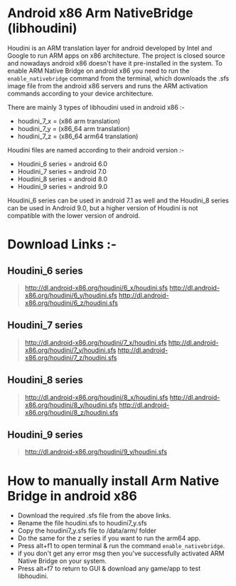 # Android x86 Arm NativeBridge (libhoudini)

Houdini is an ARM translation layer for android developed by Intel and Google to run ARM apps on x86 architecture.
The project is closed source and nowadays android x86 doesn't have it pre-installed in the system.
To enable ARM Native Bridge on android x86 you need to run the `enable_nativebridge` command from the terminal, which downloads the .sfs image file from the android x86 servers and runs the ARM activation commands according to your device architecture.

There are mainly 3 types of libhoudini used in android x86 :-

- houdini_7_x = (x86 arm translation)
- houdini_7_y = (x86_64 arm translation)
- houdini_7_z = (x86_64 arm64 translation)

Houdini files are named according to their android version :-

- Houdini_6 series =  android 6.0
- Houdini_7 series =  android 7.0
- Houdini_8 series =  android 8.0
- Houdini_9 series =  android 9.0

Houdini_6 series can be used in android 7.1 as well and the Houdini_8 series can be used in Android 9.0, but a higher version of Houdini is not compatible with the lower version of android.

# Download Links :- 

## Houdini_6 series
> http://dl.android-x86.org/houdini/6_x/houdini.sfs
> http://dl.android-x86.org/houdini/6_y/houdini.sfs
> http://dl.android-x86.org/houdini/6_z/houdini.sfs

## Houdini_7 series
> http://dl.android-x86.org/houdini/7_x/houdini.sfs
> http://dl.android-x86.org/houdini/7_y/houdini.sfs
> http://dl.android-x86.org/houdini/7_z/houdini.sfs

## Houdini_8 series
> http://dl.android-x86.org/houdini/8_x/houdini.sfs
> http://dl.android-x86.org/houdini/8_y/houdini.sfs
> http://dl.android-x86.org/houdini/8_z/houdini.sfs

## Houdini_9 series

> http://dl.android-x86.org/houdini/9_y/houdini.sfs 

# How to manually install Arm Native Bridge in android x86

- Download the required .sfs file from the above links.
- Rename the file houdini.sfs to houdini7_y.sfs
- Copy the houdini7_y.sfs file to /data/arm/ folder
- Do the same for the z series if you want to run the arm64 app.
- Press alt+f1 to open terminal & run the command `enable_nativebridge`.
- if you don't get any error msg then you've successfully activated ARM Native Bridge on your system.
- Press alt+f7 to return to GUI & download any game/app to test libhoudini.



